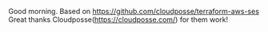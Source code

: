 Good morning.
Based on https://github.com/cloudposse/terraform-aws-ses
Great thanks Cloudposse(https://cloudposse.com/) for them work!
